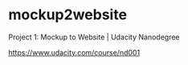 # mockup2website
Project 1: Mockup to Website | Udacity Nanodegree

https://www.udacity.com/course/nd001

